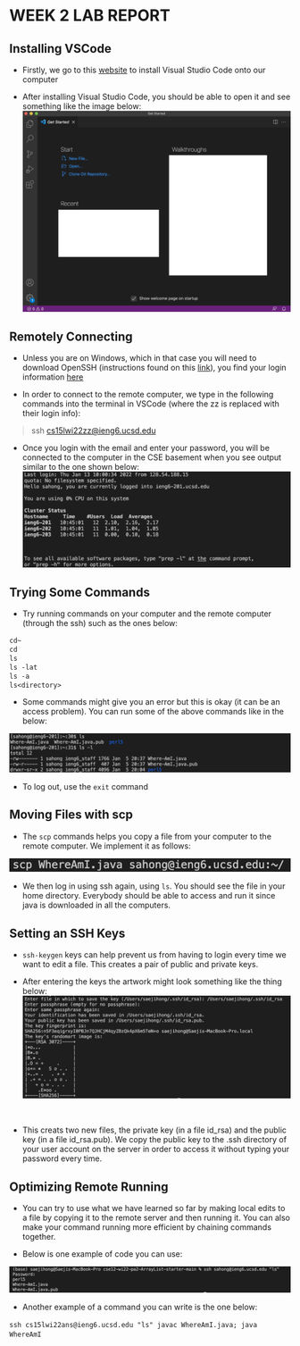 # **WEEK 2 LAB REPORT**

## Installing VSCode
* Firstly, we go to this [website](https://code.visualstudio.com/) to install Visual Studio Code onto our computer

* After installing Visual Studio Code, you should be able to open it and see something like the image below: ![Image](pic1.png)

## Remotely Connecting
* Unless you are on Windows, which in that case you will need to download OpenSSH (instructions found on this [link](https://docs.microsoft.com/en-us/windows-server/administration/openssh/openssh_install_firstuse)), you find your login information [here](https://sdacs.ucsd.edu/~icc/index.php)

* In order to connect to the remote computer, we type in the following commands into the terminal in VSCode (where the zz is replaced with their login info): 
> ssh cs15lwi22zz@ieng6.ucsd.edu

* Once you login with the email and enter your password, you will be connected to the computer in the CSE basement when you see output similar to the one shown below: ![Image](pic2.png)

## Trying Some Commands

* Try running commands on your computer and the remote computer (through the ssh) such as the ones below:
```
cd~
cd
ls
ls -lat
ls -a
ls<directory>
```

* Some commands might give you an error but this is okay (it can be an access problem). You can run some of the above commands like in the below:

![Image](pic3.png)

* To log out, use the `exit` command

## Moving Files with scp

* The `scp` commands helps you copy a file from your computer to the remote computer. We implement it as follows: <br>

![Image](pic4.png)

* We then log in using ssh again, using `ls`. You should see the file in your home directory. Everybody should be able to access and run it since java is downloaded in all the computers.

## Setting an SSH Keys

* `ssh-keygen` keys can help prevent us from having to login every time we want to edit a file. This creates a pair of public and private keys.

* After entering the keys the artwork might look something like the thing below:
![Image](pic5.png)
<br>

* This creats two new files, the private key (in a file id_rsa) and the public key (in a file id_rsa.pub). We copy the public key to the .ssh directory of your user account on the server in order to access it without typing your password every time.

## Optimizing Remote Running

* You can try to use what we have learned so far by making local edits to a file by copying it to the remote server and then running it. You can also make your command running more efficient by chaining commands together.

* Below is one example of code you can use:<br>

![Image](pic6.png)

* Another example of a command you can write is the one below:

`ssh cs15lwi22ans@ieng6.ucsd.edu "ls" javac WhereAmI.java; java WhereAmI`

